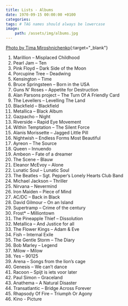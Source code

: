 ```yaml
---
title: Lists - Albums
date: 1970-09-15 00:00:00 +0100
categories:
tags: # TAG names should always be lowercase
image:
    path: /assets/img/albums.jpg
---
```


[Photo by Tima Miroshnichenko](https://www.pexels.com/photo/woman-choosing-vinyl-record-6827245/){:target="_blank"}

1. Marillion – Misplaced Childhood
2. Pearl Jam – Ten
3. Pink Floyd – Dark Side of the Moon
4. Porcupine Tree – Deadwing
5. Kensington – Time
6. Bruce Springsteen – Born in the USA
7. Guns N’ Roses – Appetite for Destruction
8. Alan Parsons project – The Turn Of A Friendly Card
9. The Levellers – Levelling The Land
10. Blackfield – Blackfield
11. Metallica – Black Album
12. Gazpacho – Night
13. Riverside – Rapid Eye Movement
14. Within Temptation – The Silent Force
15. Alanis Morissette – Jagged Little Pill
16. Nightwish – Endless Forms Most Beautiful
17. Ayreon – The Source
18. Queen – Innuendo
19. Ambeon – Fate of a dreamer
20. The Scene – Blauw
21. Eleanor McEvoy – Alone
22. Lunatic Soul – Lunatic Soul
23. The Beatles – Sgt. Pepper’s Lonely Hearts Club Band
24. Michael Jackson – Thriller
25. Nirvana – Nevermind
26. Iron Maiden – Piece of Mind
27. AC/DC – Back in Black
28. David Gilmour – On an Island
29. Supertramp – Crime of the century
30. Frost\* – Milliontown
31. The Pineapple Thief – Dissolution
32. Metallica – And Justice for all
33. The Flower Kings – Adam & Eve
34. Fish – Internal Exile
35. The Gentle Storm – The Diary
36. Bob Marley – Legend
37. Milow – Milow
38. Yes – 90125
39. Arena – Songs from the lion’s cage
40. Genesis – We can’t dance
41. Racoon – Spijt is iets voor later
42. Paul Simon – Graceland
43. Anathema – A Natural Disaster
44. Transatlantic – Bridge Across Forever
45. Rhapsody Of Fire – Triumph Or Agony
46. Kino - Picture
